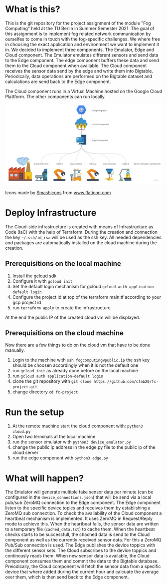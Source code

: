 # What is this?
This is the git repository for the project assignment of the module "Fog Computing" held at the TU Berlin in Summer Semester 2021. The goal of this assignment is to implement fog related network communication by ourselfes to come in touch with the fog-specific challenges. We where free in choosing the exact application and environment we want to implement it in. We decided to implement three components. The Emulator, Edge and Cloud component. The Emulator emulates different sensors and send data to the Edge component. The edge component buffers these data and send them to the Cloud component when available. The Cloud component receives the sensor data send by the edge and write them into Bigtable. Periodically, data operations are performed on the Bigtable dataset and calculations are send back to the Edge component.

The Cloud component runs in a Virtual Machine hosted on the Google Cloud Plattform. The other components can run locally.

![alt text](FogComputing_HighlevelOverview.jpg "Logo Title Text 1")

<div>Icons made by <a href="https://www.flaticon.com/authors/smashicons" title="Smashicons">Smashicons</a> from <a href="https://www.flaticon.com/" title="Flaticon">www.flaticon.com</a></div>

# Deploy Infrastructure
The Cloud-side infrastructure is created with means of Infrastructure as Code (IaC) with the help of Terraform. During the creation and connection the key `~/.ssh/id_rsa` will be used as the ssh key. All needed dependencies and packages are automatically installed on the cloud machine during the creation.

## Prerequisitions on the local machine

1. Install the [gcloud sdk](https://cloud.google.com/sdk/docs/install#optional_install_the_latest_google_cloud_client_libraries)
2. Configure it with `gcloud init`
3. Set the default login mechanism for gcloud `gcloud auth application-default login`
4. Configure the project id at top of the terraform main.tf according to your gcp project id
5. run `terraform apply` to create the infrastructure

At the end the public IP of the created cloud vm will be displayed.

## Prerequisitions on the cloud machine
Now there are a few things to do on the cloud vm that have to be done manually.

1. Login to the machine with `ssh fogcomputing@public.ip` the ssh key should be choosen accordingly when it is not the default one
2. run `gcloud init` as already done before on the local machine
3. run `gcloud auth application-default login` 
4. clone the git repository with `git clone https://github.com/cfab20/fc-project.git`
5. change directory `cd fc-project`

# Run the setup

1. At the remote machine start the cloud component with: `python3 cloud.py`
2. Open two terminals at the local machine
3. run the sensor emulator with `python3 device_emulator.py`
4. change the public ip address in the edge.py file to the public ip of the cloud server 
5. run the edge component with `python3 edge.py` 

# What will happen?
The Emulator will generate multiple fake sensor data per minute (can be configured in the `device_connections.json`) that will be send via a local pub/sub ZeroMQ connection to the Edge component. 
The Edge component listen to the specific device topics and receives them by establishing a ZeroMQ sub connection. 
To check the availability of the Cloud component a heartbeat mechanism is implemented. It uses ZeroMQ in Request/Reply mode to achieve this. When the heartbeat fails, the sensor data are written to a temporary file (`cached_data.txt`) to cache them. When the heartbeat checks starts to be successfull, the chached data is send to the Cloud component as well as the currently received sensor data. For this a ZeroMQ Pub/Sub connection is used. The Edge publishes the device toppics with the different sensor sets. The Cloud subscribes to the device toppics and continously reads them. When new sensor data is available, the Cloud component consumes them and commit the data to the Bigtable database. Preiodically, the Cloud component will fetch the sensor data from a specific device that where added during the current hour and calcuate the average over them, which is then send back to the Edge component.
